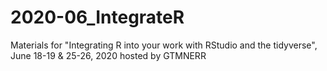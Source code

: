 # 2020-06_IntegrateR
Materials for "Integrating R into your work with RStudio and the tidyverse", June 18-19 &amp; 25-26, 2020 hosted by GTMNERR
